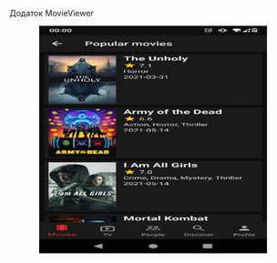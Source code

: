 Додаток MovieViewer <br />

<p align="center">
  <img width="400" height="400" src="Screenshots/1.jpg">
</p>